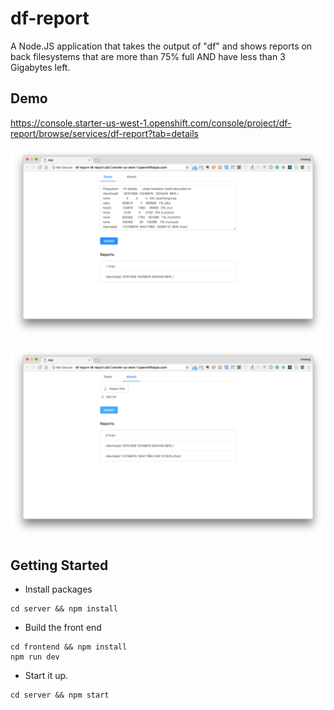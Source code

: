 # df-report

A Node.JS application that takes the output of "df" and shows reports on back filesystems that are more than 75% full AND have less than 3 Gigabytes left.

## Demo

https://console.starter-us-west-1.openshift.com/console/project/df-report/browse/services/df-report?tab=details

![demo1](./demo1.png)

![demo2](./demo2.png)

## Getting Started

* Install packages
```
cd server && npm install
```

* Build the front end
```
cd frontend && npm install
npm run dev
```

* Start it up.
```
cd server && npm start
```